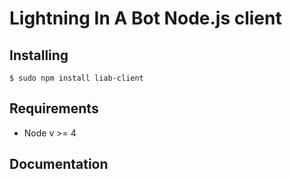 # Lightning In A Bot Node.js client

## Installing
```
$ sudo npm install liab-client
```
## Requirements
- Node v >= 4

## Documentation

